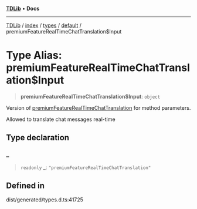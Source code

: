 [**TDLib**](../../../../../../README.md) • **Docs**

***

[TDLib](../../../../../../modules.md) / [index](../../../../../README.md) / [types](../../../README.md) / [default](../README.md) / premiumFeatureRealTimeChatTranslation$Input

# Type Alias: premiumFeatureRealTimeChatTranslation$Input

> **premiumFeatureRealTimeChatTranslation$Input**: `object`

Version of [premiumFeatureRealTimeChatTranslation](premiumFeatureRealTimeChatTranslation.md) for method parameters.

Allowed to translate chat messages real-time

## Type declaration

### \_

> `readonly` **\_**: `"premiumFeatureRealTimeChatTranslation"`

## Defined in

dist/generated/types.d.ts:41725
